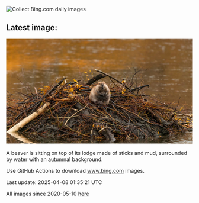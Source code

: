 ![Collect Bing.com daily images](https://github.com/counter2015/bing-daily-images/workflows/Collect%20Bing.com%20daily%20images/badge.svg)
## Latest image:
![](images/BeaverDay.jpg)

A beaver is sitting on top of its lodge made of sticks and mud, surrounded by water with an autumnal background.

Use GitHub Actions to download www.bing.com images.

Last update: 2025-04-08 01:35:21 UTC

All images since 2020-05-10 [here](https://github.com/counter2015/bing-daily-images/tree/master/images)
